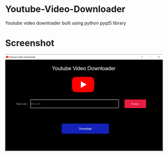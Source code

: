 # Youtube-Video-Downloader
Youtube video downloader built using python pyqt5 library

# Screenshot
<img src="Screenshot.png" style="width:800px;">
